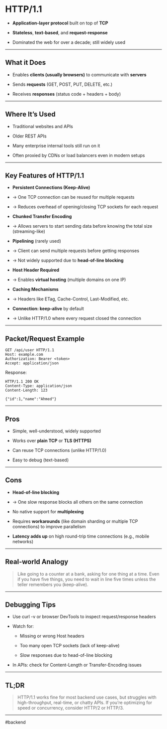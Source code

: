 # **HTTP/1.1**

* **Application-layer protocol** built on top of **TCP**

* **Stateless**, **text-based**, and **request-response**

* Dominated the web for over a decade; still widely used

---

## **What it Does**

* Enables **clients (usually browsers)** to communicate with **servers**

* Sends **requests** (GET, POST, PUT, DELETE, etc.)

* Receives **responses** (status code + headers + body)

---

## **Where It’s Used**

* Traditional websites and APIs

* Older REST APIs

* Many enterprise internal tools still run on it

* Often proxied by CDNs or load balancers even in modern setups

---

## **Key Features of HTTP/1.1**

* **Persistent Connections (Keep-Alive)**

* → One TCP connection can be reused for multiple requests

* → Reduces overhead of opening/closing TCP sockets for each request

* **Chunked Transfer Encoding**

* → Allows servers to start sending data before knowing the total size (streaming-like)

* **Pipelining** (rarely used)

* → Client can send multiple requests before getting responses

* → Not widely supported due to **head-of-line blocking**

* **Host Header Required**

* → Enables **virtual hosting** (multiple domains on one IP)

* **Caching Mechanisms**

* → Headers like ETag, Cache-Control, Last-Modified, etc.

* **Connection: keep-alive** by default

* → Unlike HTTP/1.0 where every request closed the connection

---

## **Packet/Request Example**

```
GET /api/user HTTP/1.1
Host: example.com
Authorization: Bearer <token>
Accept: application/json
```

Response:

```
HTTP/1.1 200 OK
Content-Type: application/json
Content-Length: 123

{"id":1,"name":"Ahmed"}
```

---

## **Pros**

* Simple, well-understood, widely supported

* Works over **plain TCP** or **TLS (HTTPS)**

* Can reuse TCP connections (unlike HTTP/1.0)

* Easy to debug (text-based)

---

## **Cons**

* **Head-of-line blocking**

* → One slow response blocks all others on the same connection

* No native support for **multiplexing**

* Requires **workarounds** (like domain sharding or multiple TCP connections) to improve parallelism

* **Latency adds up** on high round-trip time connections (e.g., mobile networks)

---

## **Real-world Analogy**

> Like going to a counter at a bank, asking for one thing at a time. Even if you have five things, you need to wait in line five times unless the teller remembers you (keep-alive).

---

## **Debugging Tips**

* Use curl -v or browser DevTools to inspect request/response headers

* Watch for:

  * Missing or wrong Host headers

  * Too many open TCP sockets (lack of keep-alive)

  * Slow responses due to head-of-line blocking

* In APIs: check for Content-Length or Transfer-Encoding issues

---

## **TL;DR**

> HTTP/1.1 works fine for most backend use cases, but struggles with high-throughput, real-time, or chatty APIs. If you’re optimizing for speed or concurrency, consider HTTP/2 or HTTP/3.

---

#backend
